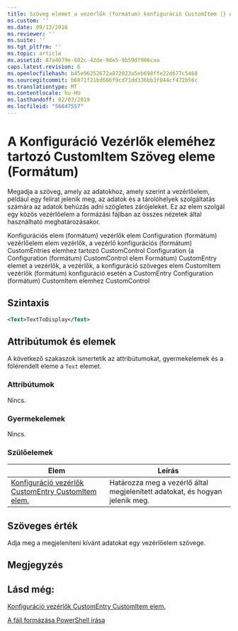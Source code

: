 ```yaml
---
title: Szöveg elemet a vezérlők (formátum) konfiguráció CustomItem |} A Microsoft Docs
ms.custom: ''
ms.date: 09/13/2016
ms.reviewer: ''
ms.suite: ''
ms.tgt_pltfrm: ''
ms.topic: article
ms.assetid: 87a4079e-602c-42de-9de5-9b59df986caa
caps.latest.revision: 6
ms.openlocfilehash: b45e96252672a872023a5eb698ffe22d677c5468
ms.sourcegitcommit: b6871f21bd666f9cd71dd336bb3f844cf472b56c
ms.translationtype: MT
ms.contentlocale: hu-HU
ms.lasthandoff: 02/03/2019
ms.locfileid: "56847557"
---
```

# <a name="text-element-for-customitem-for-controls-for-configuration-format"></a>A Konfiguráció Vezérlők eleméhez tartozó CustomItem Szöveg eleme (Formátum)

Megadja a szöveg, amely az adatokhoz, amely szerint a vezérlőelem, például egy felirat jelenik meg, az adatok és a tárolóhelyek szolgáltatás számára az adatok behúzás adni szögletes zárójeleket. Ez az elem szolgál egy közös vezérlőelem a formázási fájlban az összes nézetek által használható meghatározásakor.

Konfigurációs elem (formátum) vezérlők elem Configuration (formátum) vezérlőelem elem vezérlők, a vezérlő konfigurációs (formátum) CustomEntries elemhez tartozó CustomControl Configuration (a Configuration (formátum) CustomControl elem Formátum) CustomEntry elemet a vezérlők, a vezérlők, a konfiguráció szöveges elem CustomItem vezérlők (formátum) konfiguráció esetén a CustomEntry Configuration (formátum) CustomItem elemhez CustomControl

## <a name="syntax"></a>Szintaxis

```xml
<Text>TextToDisplay</Text>
```

## <a name="attributes-and-elements"></a>Attribútumok és elemek

A következő szakaszok ismertetik az attribútumokat, gyermekelemek és a fölérendelt eleme a `Text` elemet.

### <a name="attributes"></a>Attribútumok

Nincs.

### <a name="child-elements"></a>Gyermekelemek

Nincs.

### <a name="parent-elements"></a>Szülőelemek

|Elem|Leírás|
|-------------|-----------------|
|[Konfiguráció vezérlők CustomEntry CustomItem elem.](./customitem-element-for-customentry-for-controls-for-configuration-format.md)|Határozza meg a vezérlő által megjelenített adatokat, és hogyan jelenik meg.|

## <a name="text-value"></a>Szöveges érték

Adja meg a megjeleníteni kívánt adatokat egy vezérlőelem szövege.

## <a name="remarks"></a>Megjegyzés

## <a name="see-also"></a>Lásd még:

[Konfiguráció vezérlők CustomEntry CustomItem elem.](./customitem-element-for-customentry-for-controls-for-configuration-format.md)

[A fájl formázása PowerShell írása](./writing-a-powershell-formatting-file.md)
